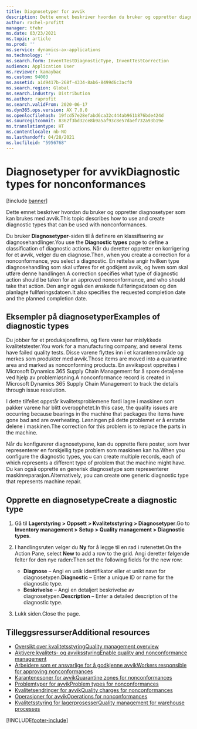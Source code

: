 ```yaml
---
title: Diagnosetyper for avvik
description: Dette emnet beskriver hvordan du bruker og oppretter diagnosetyper som kan brukes med avvik.
author: rachel-profitt
manager: tfehr
ms.date: 03/23/2021
ms.topic: article
ms.prod: ''
ms.service: dynamics-ax-applications
ms.technology: ''
ms.search.form: InventTestDiagnosticType, InventTestCorrection
audience: Application User
ms.reviewer: kamaybac
ms.custom: 94003
ms.assetid: a1d9417b-268f-4334-8ab6-8499d6c3acf0
ms.search.region: Global
ms.search.industry: Distribution
ms.author: raprofit
ms.search.validFrom: 2020-06-17
ms.dyn365.ops.version: AX 7.0.0
ms.openlocfilehash: 19fcd57e28efabd6ca32c444ab961b876bde424d
ms.sourcegitcommit: 8362f3bd32ce8b9a5af93c8e57daef732a93b19e
ms.translationtype: HT
ms.contentlocale: nb-NO
ms.lasthandoff: 04/28/2021
ms.locfileid: "5956768"
---
```

# <a name="diagnostic-types-for-nonconformances"></a><span data-ttu-id="9593d-103">Diagnosetyper for avvik</span><span class="sxs-lookup"><span data-stu-id="9593d-103">Diagnostic types for nonconformances</span></span>

[!include [banner](../includes/banner.md)]

<span data-ttu-id="9593d-104">Dette emnet beskriver hvordan du bruker og oppretter diagnosetyper som kan brukes med avvik.</span><span class="sxs-lookup"><span data-stu-id="9593d-104">This topic describes how to use and create diagnostic types that can be used with nonconformances.</span></span>

<span data-ttu-id="9593d-105">Du bruker **Diagnosetyper**-siden til å definere en klassifisering av diagnosehandlinger.</span><span class="sxs-lookup"><span data-stu-id="9593d-105">You use the **Diagnostic types** page to define a classification of diagnostic actions.</span></span> <span data-ttu-id="9593d-106">Når du deretter oppretter en korrigering for et avvik, velger du en diagnose.</span><span class="sxs-lookup"><span data-stu-id="9593d-106">Then, when you create a correction for a nonconformance, you select a diagnostic.</span></span> <span data-ttu-id="9593d-107">En rettelse angir hvilken type diagnosehandling som skal utføres for et godkjent avvik, og hvem som skal utføre denne handlingen.</span><span class="sxs-lookup"><span data-stu-id="9593d-107">A correction specifies what type of diagnostic action should be taken for an approved nonconformance, and who should take that action.</span></span> <span data-ttu-id="9593d-108">Den angir også den ønskede fullføringsdatoen og den planlagte fullføringsdatoen.</span><span class="sxs-lookup"><span data-stu-id="9593d-108">It also specifies the requested completion date and the planned completion date.</span></span>

## <a name="examples-of-diagnostic-types"></a><span data-ttu-id="9593d-109">Eksempler på diagnosetyper</span><span class="sxs-lookup"><span data-stu-id="9593d-109">Examples of diagnostic types</span></span>

<span data-ttu-id="9593d-110">Du jobber for et produksjonsfirma, og flere varer har mislykkede kvalitetstester.</span><span class="sxs-lookup"><span data-stu-id="9593d-110">You work for a manufacturing company, and several items have failed quality tests.</span></span> <span data-ttu-id="9593d-111">Disse varene flyttes inn i et karanteneområde og merkes som produkter med avvik.</span><span class="sxs-lookup"><span data-stu-id="9593d-111">Those items are moved into a quarantine area and marked as nonconforming products.</span></span> <span data-ttu-id="9593d-112">En avvikspost opprettes i Microsoft Dynamics 365 Supply Chain Management for å spore detaljene ved hjelp av problemløsning.</span><span class="sxs-lookup"><span data-stu-id="9593d-112">A nonconformance record is created in Microsoft Dynamics 365 Supply Chain Management to track the details through issue resolution.</span></span>

<span data-ttu-id="9593d-113">I dette tilfellet oppstår kvalitetsproblemene fordi lagre i maskinen som pakker varene har blitt overopphetet.</span><span class="sxs-lookup"><span data-stu-id="9593d-113">In this case, the quality issues are occurring because bearings in the machine that packages the items have gone bad and are overheating.</span></span> <span data-ttu-id="9593d-114">Løsningen på dette problemet er å erstatte delene i maskinen.</span><span class="sxs-lookup"><span data-stu-id="9593d-114">The correction for this problem is to replace the parts in the machine.</span></span>

<span data-ttu-id="9593d-115">Når du konfigurerer diagnosetypene, kan du opprette flere poster, som hver representerer en forskjellig type problem som maskinen kan ha.</span><span class="sxs-lookup"><span data-stu-id="9593d-115">When you configure the diagnostic types, you can create multiple records, each of which represents a different type of problem that the machine might have.</span></span> <span data-ttu-id="9593d-116">Du kan også opprette en generisk diagnosetype som representerer maskinreparasjon.</span><span class="sxs-lookup"><span data-stu-id="9593d-116">Alternatively, you can create one generic diagnostic type that represents machine repair.</span></span>

## <a name="create-a-diagnostic-type"></a><span data-ttu-id="9593d-117">Opprette en diagnosetype</span><span class="sxs-lookup"><span data-stu-id="9593d-117">Create a diagnostic type</span></span>

1. <span data-ttu-id="9593d-118">Gå til **Lagerstyring \> Oppsett \> Kvalitetsstyring \> Diagnosetyper**.</span><span class="sxs-lookup"><span data-stu-id="9593d-118">Go to **Inventory management \> Setup \> Quality management \> Diagnostic types**.</span></span>
1. <span data-ttu-id="9593d-119">I handlingsruten velger du **Ny** for å legge til en rad i rutenettet.</span><span class="sxs-lookup"><span data-stu-id="9593d-119">On the Action Pane, select **New** to add a row to the grid.</span></span> <span data-ttu-id="9593d-120">Angi deretter følgende felter for den nye raden:</span><span class="sxs-lookup"><span data-stu-id="9593d-120">Then set the following fields for the new row:</span></span>

    - <span data-ttu-id="9593d-121">**Diagnose** – Angi en unik identifikator eller et unikt navn for diagnosetypen.</span><span class="sxs-lookup"><span data-stu-id="9593d-121">**Diagnostic** – Enter a unique ID or name for the diagnostic type.</span></span>
    - <span data-ttu-id="9593d-122">**Beskrivelse** – Angi en detaljert beskrivelse av diagnosetypen.</span><span class="sxs-lookup"><span data-stu-id="9593d-122">**Description** – Enter a detailed description of the diagnostic type.</span></span>

1. <span data-ttu-id="9593d-123">Lukk siden.</span><span class="sxs-lookup"><span data-stu-id="9593d-123">Close the page.</span></span>

## <a name="additional-resources"></a><span data-ttu-id="9593d-124">Tilleggsressurser</span><span class="sxs-lookup"><span data-stu-id="9593d-124">Additional resources</span></span>

- [<span data-ttu-id="9593d-125">Oversikt over kvalitetsstyring</span><span class="sxs-lookup"><span data-stu-id="9593d-125">Quality management overview</span></span>](quality-management-processes.md)
- [<span data-ttu-id="9593d-126">Aktivere kvalitets- og avviksstyring</span><span class="sxs-lookup"><span data-stu-id="9593d-126">Enable quality and nonconformance management</span></span>](enable-quality-management.md)
- [<span data-ttu-id="9593d-127">Arbeidere som er ansvarlige for å godkjenne avvik</span><span class="sxs-lookup"><span data-stu-id="9593d-127">Workers responsible for approving nonconformances</span></span>](quality-responsible-workers.md)
- [<span data-ttu-id="9593d-128">Karantenesoner for avvik</span><span class="sxs-lookup"><span data-stu-id="9593d-128">Quarantine zones for nonconformances</span></span>](quality-quarantine-zones.md)
- [<span data-ttu-id="9593d-129">Problemtyper for avvik</span><span class="sxs-lookup"><span data-stu-id="9593d-129">Problem types for nonconformances</span></span>](quality-problem-types.md)
- [<span data-ttu-id="9593d-130">Kvalitetsendringer for avvik</span><span class="sxs-lookup"><span data-stu-id="9593d-130">Quality charges for nonconformances</span></span>](quality-charges.md)
- [<span data-ttu-id="9593d-131">Operasjoner for avvik</span><span class="sxs-lookup"><span data-stu-id="9593d-131">Operations for nonconformances</span></span>](quality-operations.md)
- [<span data-ttu-id="9593d-132">Kvalitetsstyring for lagerprosesser</span><span class="sxs-lookup"><span data-stu-id="9593d-132">Quality management for warehouse processes</span></span>](quality-management-for-warehouses-processes.md)

[!INCLUDE[footer-include](../../includes/footer-banner.md)]
